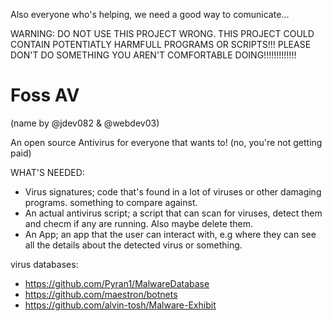 Also everyone who's helping, we need a good way to comunicate...


WARNING: DO NOT USE THIS PROJECT WRONG. THIS PROJECT COULD CONTAIN POTENTIATLY HARMFULL PROGRAMS OR SCRIPTS!!! PLEASE DON'T DO SOMETHING YOU AREN'T COMFORTABLE DOING!!!!!!!!!!!!!


# Foss AV
(name by @jdev082 & @webdev03)

An open source Antivirus for everyone that wants to!
(no, you're not getting paid)


WHAT'S NEEDED:
  - Virus signatures; code that's found in a lot of viruses or other damaging programs. something to compare against.
  - An actual antivirus script; a script that can scan for viruses, detect them and checm if any are running. Also maybe delete them.
  - An App; an app that the user can interact with, e.g where they can see all the details about the detected virus or something.




virus databases: 
  - https://github.com/Pyran1/MalwareDatabase
  - https://github.com/maestron/botnets
  - https://github.com/alvin-tosh/Malware-Exhibit

